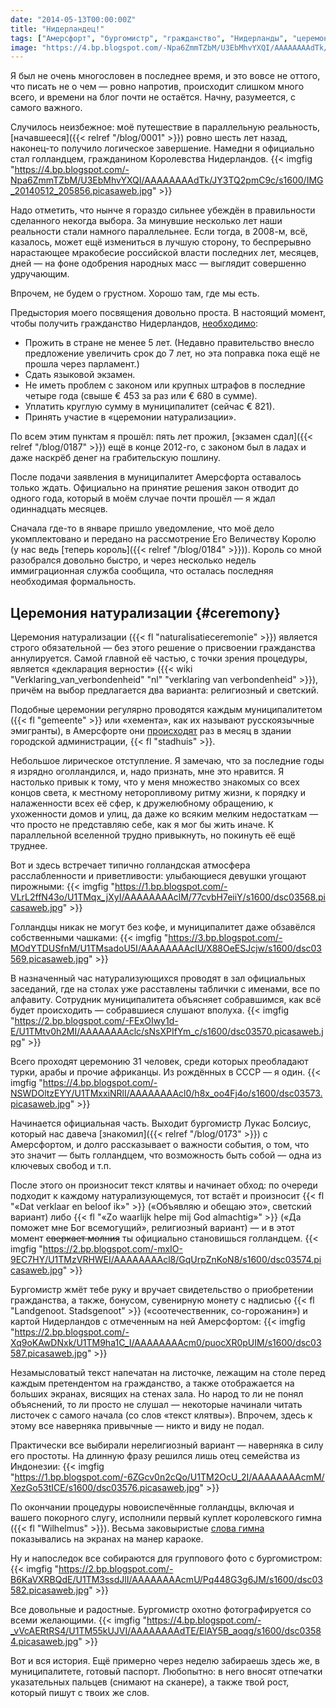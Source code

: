 ```yaml
---
date: "2014-05-13T00:00:00Z"
title: "Нидерландец!"
tags: ["Амерсфорт", "бургомистр", "гражданство", "Нидерланды", "церемония натурализации"]
image: "https://4.bp.blogspot.com/-Npa6ZmmTZbM/U3EbMhvYXQI/AAAAAAAAdTk/JY3TQ2pmC9c/s1600/IMG_20140512_205856.picasaweb.jpg"
---
```


Я был не очень многословен в последнее время, и это вовсе не оттого, что писать не о чем — ровно напротив, происходит слишком много всего, и времени на блог почти не остаётся. Начну, разумеется, с самого важного.

Случилось неизбежное: моё путешествие в параллельную реальность, [начавшееся]({{< relref "/blog/0001" >}}) ровно шесть лет назад, наконец-то получило логическое завершение. Намедни я официально стал голландцем, гражданином Королевства Нидерландов.
{{< imgfig "https://4.bp.blogspot.com/-Npa6ZmmTZbM/U3EbMhvYXQI/AAAAAAAAdTk/JY3TQ2pmC9c/s1600/IMG_20140512_205856.picasaweb.jpg" >}}

<!--more-->

Надо отметить, что нынче я гораздо сильнее убеждён в правильности сделанного некогда выбора. За минувшие несколько лет наши реальности стали намного параллельнее. Если тогда, в 2008-м, всё, казалось, может ещё измениться в лучшую сторону, то беспрерывно нарастающее мракобесие российской власти последних лет, месяцев, дней — на фоне одобрения народных масс — выглядит совершенно удручающим.

Впрочем, не будем о грустном. Хорошо там, где мы есть.

Предыстория моего посвящения довольно проста. В настоящий момент, чтобы получить гражданство Нидерландов, [необходимо](http://www.rijksoverheid.nl/onderwerpen/nederlandse-nationaliteit/nederlander-worden):

* Прожить в стране не менее 5 лет. (Недавно правительство внесло предложение увеличить срок до 7 лет, но эта поправка пока ещё не прошла через парламент.)
* Сдать языковой экзамен.
* Не иметь проблем с законом или крупных штрафов в последние четыре года (свыше € 453 за раз или € 680 в сумме).
* Уплатить круглую сумму в муниципалитет (сейчас € 821).
* Принять участие в «церемонии натурализации».

По всем этим пунктам я прошёл: пять лет прожил, [экзамен сдал]({{< relref "/blog/0187" >}}) ещё в конце 2012-го, с законом был в ладах и даже наскрёб денег на грабительскую пошлину.

После подачи заявления в муниципалитет Амерсфорта оставалось только ждать. Официально на принятие решения закон отводит до одного года, который в моём случае почти прошёл — я ждал одиннадцать месяцев.

Сначала где-то в январе пришло уведомление, что моё дело укомплектовано и передано на рассмотрение Его Величеству Королю (у нас ведь [теперь король]({{< relref "/blog/0184" >}})). Король со мной разобрался довольно быстро, и через несколько недель иммиграционная служба сообщила, что осталась последняя необходимая формальность.

## Церемония натурализации {#ceremony}

Церемония натурализации ({{< fl "naturalisatieceremonie" >}}) является строго обязательной — без этого решение о присвоении гражданства аннулируется. Самой главной её частью, с точки зрения процедуры, является «декларация верности» ({{< wiki "Verklaring_van_verbondenheid" "nl" "verklaring van verbondenheid" >}}), причём на выбор предлагается два варианта: религиозный и светский.

Подобные церемонии регулярно проводятся каждым муниципалитетом ({{< fl "gemeente" >}} или «хемента», как их называют русскоязычные эмигранты), в Амерсфорте они [происходят](http://www.amersfoort.nl/naturalisatieceremonie.html) раз в месяц в здании городской администрации, {{< fl "stadhuis" >}}.

Небольшое лирическое отступление. Я замечаю, что за последние годы я изрядно оголландился, и, надо признать, мне это нравится. Я настолько привык к тому, что у меня множество знакомых со всех концов света, к местному неторопливому ритму жизни, к порядку и налаженности всех её сфер, к дружелюбному обращению, к ухоженности домов и улиц, да даже ко всяким мелким недостаткам — что просто не представляю себе, как я мог бы жить иначе. К параллельной вселенной трудно привыкнуть, но покинуть её ещё труднее.

Вот и здесь встречает типично голландская атмосфера расслабленности и приветливости: улыбающиеся девушки угощают пирожными:
{{< imgfig "https://1.bp.blogspot.com/-VLrL2ffN43o/U1TMqx_jXyI/AAAAAAAAclM/77cvbH7eiiY/s1600/dsc03568.picasaweb.jpg" >}}

Голландцы никак не могут без кофе, и муниципалитет даже обзавёлся собственными чашками:
{{< imgfig "https://3.bp.blogspot.com/-MOdYTDUSfnM/U1TMsadoU5I/AAAAAAAAclU/X88OeESJcjw/s1600/dsc03569.picasaweb.jpg" >}}

В назначенный час натурализующихся проводят в зал официальных заседаний, где на столах уже расставлены таблички с именами, все по алфавиту. Сотрудник муниципалитета объясняет собравшимся, как всё будет происходить — собравшиеся слушают вполуха.
{{< imgfig "https://2.bp.blogspot.com/-FExOIwy1d-E/U1TMtv0h2MI/AAAAAAAAclc/sNsXPIfYm_c/s1600/dsc03570.picasaweb.jpg" >}}

Всего проходят церемонию 31 человек, среди которых преобладают турки, арабы и прочие африканцы. Из рождённых в СССР — я один.
{{< imgfig "https://4.bp.blogspot.com/-NSWDOltzEYY/U1TMxxiNRlI/AAAAAAAAcl0/h8x_oo4Fj4o/s1600/dsc03573.picasaweb.jpg" >}}

Начинается официальная часть. Выходит бургомистр Лукас Болсиус, который нас давеча [знакомил]({{< relref "/blog/0173" >}}) с Амерсфортом, и долго рассказывает о важности события, о том, что это значит — быть голландцем, что возможность быть собой — одна из ключевых свобод и т.п.

После этого он произносит текст клятвы и начинает обход: по очереди подходит к каждому натурализующемуся, тот встаёт и произносит {{< fl "«Dat verklaar en beloof ik»" >}} («Объявляю и обещаю это», светский вариант) либо {{< fl "«Zo waarlijk helpe mij God almachtig»" >}} («Да поможет мне Бог всемогущий», религиозный вариант) — и в этот момент ~~сверкает молния~~ ты официально становишься голландцем.
{{< imgfig "https://2.bp.blogspot.com/-mxIO-9EC7HY/U1TMzVRHWEI/AAAAAAAAcl8/GqUrpZnKoN8/s1600/dsc03574.picasaweb.jpg" >}}

Бургомистр жмёт тебе руку и вручает свидетельство о приобретении гражданства, а также, бонусом, сувенирную монету с надписью {{< fl "Landgenoot. Stadsgenoot" >}} («соотечественник, со-горожанин») и картой Нидерландов с отмеченным на ней Амерсфортом:
{{< imgfig "https://2.bp.blogspot.com/-Xq9oKAwDNxk/U1TM9ha1C_I/AAAAAAAAcm0/puocXR0pUIM/s1600/dsc03587.picasaweb.jpg" >}}

Незамысловатый текст напечатан на листочке, лежащим на столе перед каждым претендентом на гражданство, а также отображается на больших экранах, висящих на стенах зала. Но народ то ли не понял объяснений, то ли просто не слушал — некоторые начинали читать листочек с самого начала (со слов «текст клятвы»). Впрочем, здесь к этому все наверняка привычные — никто и виду не подал.

Практически все выбирали нерелигиозный вариант — наверняка в силу его простоты. На длинную фразу решился лишь отец семейства из Индонезии:
{{< imgfig "https://1.bp.blogspot.com/-6ZGcv0n2cQo/U1TM2OcU_2I/AAAAAAAAcmM/XezGo53tICE/s1600/dsc03576.picasaweb.jpg" >}}

По окончании процедуры новоиспечённые голландцы, включая и вашего покорного слугу, исполнили первый куплет королевского гимна ({{< fl "Wilhelmus" >}}). Весьма заковыристые [слова гимна](https://www.youtube.com/watch?v=nTXxFhWllm0) показывались на экранах на манер караоке.

Ну и напоследок все собираются для группового фото с бургомистром:
{{< imgfig "https://2.bp.blogspot.com/-B6KaVXRBQdE/U1TM3ssdJlI/AAAAAAAAcmU/Pq448G3g6JM/s1600/dsc03582.picasaweb.jpg" >}}

Все довольные и радостные. Бургомистр охотно фотографируется со всеми желающими.
{{< imgfig "https://4.bp.blogspot.com/-_vVcAERtRS4/U1TM55kUJVI/AAAAAAAAdTE/ElAY5B_aoqg/s1600/dsc03584.picasaweb.jpg" >}}

Вот и вся история. Ещё примерно через неделю забираешь здесь же, в муниципалитете, готовый паспорт. Любопытно: в него вносят отпечатки указательных пальцев (снимают на сканере), а также твой рост, который пишут с твоих же слов.
